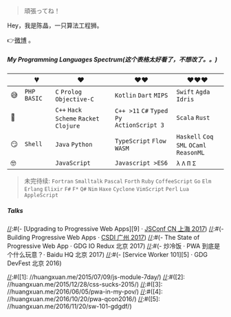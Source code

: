 > 頑張ってね！

Hey，我是陈晶，一只算法工程狮。

👉[微博](https://weibo.com/Kgoeson?sudaref=s.weibo.com&display=0&retcode=6102&is_hot=1) 。

##### My Programming Languages Spectrum(这个表格太好看了，不想改了。。)

|     | 💔️           | ❤️ ️                                          | ❤️❤️ ️                                          | ❤️❤️❤️ ️                                      |
| --- | ------------- | --------------------------------------------- | ----------------------------------------------- | --------------------------------------------- |
| 😅  | `PHP` `BASIC` | `C` `Prolog` <br> `Objective-C`               | `Kotlin` `Dart` `MIPS`                          | `Swift` `Agda` `Idris`                        |
| 🧐  |               | `C++` `Hack` <br> `Scheme` `Racket` `Clojure` | `C++ >11` `C#` `Typed Py` <br> `ActionScript 3` | `Scala` `Rust`                                |
| 😏  | `Shell`       | `Java` `Python`                               | `TypeScript` `Flow` `WASM`                      | `Haskell` `Coq` <br> `SML` `OCaml` `ReasonML` |
| 🤓  |               | `JavaScript`                                  | `Javascript >ES6`                               | `λ` `Λ` `Π` `Σ`                               |

> 未完待续: `Fortran` `Smalltalk` `Pascal` `Forth` `Ruby` `CoffeeScript` `Go` `Elm` `Erlang` `Elixir` `F#` `F*` `Q#` `Nim` `Haxe` `Cyclone` `VimScript` `Perl` `Lua` `AppleScript`

##### Talks

[//]:#(需要注释的内容)

[//]:#(以下的内容是超链接的模板，文字正序，下面超链接就得倒序)

[//]:#(- [Upgrading to Progressive Web Apps][9] · [JSConf CN 上海 2017](http://2017.jsconf.cn/))
[//]:#(- Building Progressive Web Apps · [CSDI 广州 2017](http://www.csdisummit.com/))
[//]:#(- The State of Progressive Web App · GDG IO Redux 北京 2017)
[//]:#(- 炒冷饭 · PWA 到底是个什么玩意？· Baidu HQ 北京 2017)
[//]:#(- [Service Worker 101][5] · GDG DevFest 北京 2016)

[//]:#([1]: //huangxuan.me/2015/07/09/js-module-7day/)
[//]:#([2]: //huangxuan.me/2015/12/28/css-sucks-2015/)
[//]:#([3]: //huangxuan.me/2016/06/05/pwa-in-my-pov/)
[//]:#([4]: //huangxuan.me/2016/10/20/pwa-qcon2016/)
[//]:#([5]: //huangxuan.me/2016/11/20/sw-101-gdgdf/)
